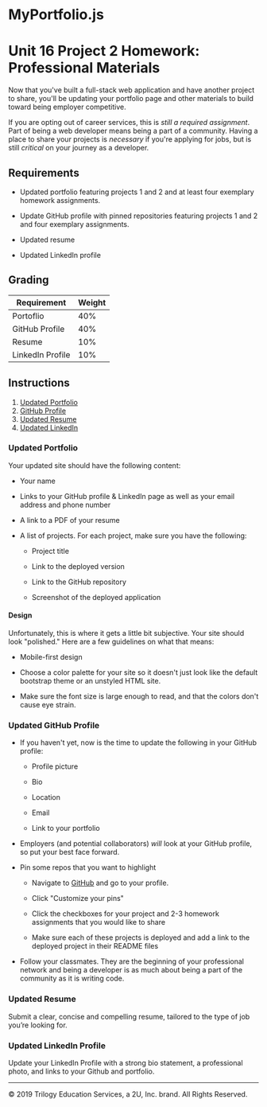 # MyPortfolio.js

# Unit 16 Project 2 Homework: Professional Materials

Now that you've built a full-stack web application and have another project to share, you'll be updating your portfolio page and other materials to build toward being employer competitive.

If you are opting out of career services, this is _still a required assignment_. Part of being a web developer means being a part of a community. Having a place to share your projects is _necessary_ if you're applying for jobs, but is still _critical_ on your journey as a developer.

## Requirements

- Updated portfolio featuring projects 1 and 2 and at least four exemplary homework assignments.

- Update GitHub profile with pinned repositories featuring projects 1 and 2 and four exemplary assignments.

- Updated resume

- Updated LinkedIn profile

## Grading

| Requirement      | Weight |
| ---------------- | ------ |
| Portoflio        | 40%    |
| GitHub Profile   | 40%    |
| Resume           | 10%    |
| LinkedIn Profile | 10%    |

## Instructions

1. [Updated Portfolio](#updated-portfolio)
2. [GitHub Profile](#updated-github-profile)
3. [Updated Resume](#updated-resume)
4. [Updated LinkedIn](#updated-linkedin)

### Updated Portfolio

Your updated site should have the following content:

- Your name

- Links to your GitHub profile & LinkedIn page as well as your email address and phone number

- A link to a PDF of your resume

- A list of projects. For each project, make sure you have the following:

  - Project title

  - Link to the deployed version

  - Link to the GitHub repository

  - Screenshot of the deployed application

#### Design

Unfortunately, this is where it gets a little bit subjective. Your site should look
"polished." Here are a few guidelines on what that means:

- Mobile-first design

- Choose a color palette for your site so it doesn't just look like
  the default bootstrap theme or an unstyled HTML site.

- Make sure the font size is large enough to read, and that the colors don't cause eye strain.

### Updated GitHub Profile

- If you haven't yet, now is the time to update the following in your GitHub profile:

  - Profile picture

  - Bio

  - Location

  - Email

  - Link to your portfolio

- Employers (and potential collaborators) _will_ look at your GitHub profile, so put your best face forward.

- Pin some repos that you want to highlight

  - Navigate to [GitHub](https://github.com/) and go to your profile.

  - Click "Customize your pins"

  - Click the checkboxes for your project and 2-3 homework assignments that you would like to share

  - Make sure each of these projects is deployed and add a link to the deployed project in their README files

- Follow your classmates. They are the beginning of your professional network and being a developer is as much about being a part of the community as it is writing code.

### Updated Resume

Submit a clear, concise and compelling resume, tailored to the type of job you’re looking for.

### Updated LinkedIn Profile

Update your LinkedIn Profile with a strong bio statement, a professional photo, and links to your Github and portfolio.

---

© 2019 Trilogy Education Services, a 2U, Inc. brand. All Rights Reserved.
